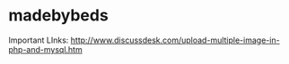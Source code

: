 # madebybeds

Important LInks:
http://www.discussdesk.com/upload-multiple-image-in-php-and-mysql.htm
